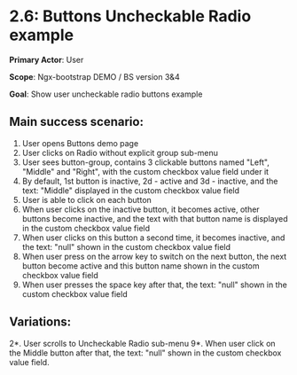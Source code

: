 2.6: Buttons Uncheckable Radio example
======================================
**Primary Actor**: User

**Scope**: Ngx-bootstrap DEMO / BS version 3&4

**Goal**: Show user uncheckable radio buttons example

Main success scenario:
----------------------
1. User opens Buttons demo page
2. User clicks on Radio without explicit group sub-menu
3. User sees button-group, contains 3 clickable buttons named "Left", "Middle" and "Right", with the custom checkbox value field under it
4. By default, 1st button is inactive, 2d - active and 3d - inactive, and the text: "Middle" displayed in the custom checkbox value field
5. User is able to click on each button
6. When user clicks on the inactive button, it becomes active, other buttons become inactive, and the text with that button name is displayed in the custom checkbox value field
7. When user clicks on this button a second time, it becomes inactive, and the text: "null" shown in the custom checkbox value field
8. When user press on the arrow key to switch on the next button, the next button become active and this button name shown in the custom checkbox value field
10. When user presses the space key after that, the text: "null" shown in the custom checkbox value field

Variations:
-----------
2*. User scrolls to Uncheckable Radio sub-menu
9*. When user click on the Middle button after that, the text: "null" shown in the custom checkbox value field.
